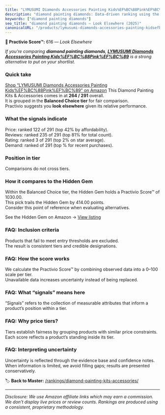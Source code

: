 ```yaml
---
title: "LYMUSUMI Diamonds Accessories Painting Kids%EF%BC%88Pink%EF%BC%89"
description: "diamond painting diamonds: Data-driven ranking using the Practivio Score™. Positioned by quality, value, demand, findability, momentum."
keywords: ["diamond painting diamonds"]
seo_title: "diamond painting diamonds — Look Elsewhere (2025)"
canonicalURL: "/products/lymusumi-diamonds-accessories-painting-kidsefbc88pinkefbc89-B0F5Q5D25R/"
---
```


**🚫 Practivio Score™:** 616 — _Look Elsewhere_


*If you're comparing **diamond painting diamonds**, **[LYMUSUMI Diamonds Accessories Painting Kids%EF%BC%88Pink%EF%BC%89](https://www.amazon.com/dp/B0F5Q5D25R?tag=practivio-20)** is a strong alternative to put on your shortlist.*
### Quick take
[Shop “LYMUSUMI Diamonds Accessories Painting Kids%EF%BC%88Pink%EF%BC%89” on Amazon](https://www.amazon.com/dp/B0F5Q5D25R?tag=practivio-20)
This Diamond Painting Kits & Accessories comes in at **264 / 291** overall.  
It is grouped in the **Balanced Choice tier** for fair comparison.  
Practivio suggests you **look elsewhere** given its relative performance.

### What the signals indicate
Price: ranked 122 of 291 (top 42% by affordability).  
Reviews: ranked 235 of 291 (top 81% for total count).  
Rating: ranked 3 of 291 (top 2% on star average).  
Demand: ranked  of 291 (top % for recent purchases).

### Position in tier
Comparisons do not cross tiers.

### How it compares to the Hidden Gem
Within the Balanced Choice tier, the Hidden Gem holds a Practivio Score™ of 1030.00.  
This pick trails the Hidden Gem by 414.00 points.  
Consider this point of reference when evaluating alternatives.  

See the Hidden Gem on Amazon → [View listing](https://www.amazon.com/dp/B07RWD3S5Q?tag=practivio-20)

### FAQ: Inclusion criteria
Products that fail to meet entry thresholds are excluded.  
The result is consistent tiers and credible designations.

### FAQ: How the score works
We calculate the Practivio Score™ by combining observed data into a 0–100 scale per tier.  
Unavailable data increases uncertainty instead of being replaced.

### FAQ: What “signals” means here
“Signals” refers to the collection of measurable attributes that inform a product’s position within a tier.

### FAQ: Why price tiers?
Tiers establish fairness by grouping products with similar price constraints.  
Each score reflects a product’s standing inside its tier.

### FAQ: Interpreting uncertainty
Uncertainty is reflected through the evidence base and confidence notes.  
When information is limited, we avoid filling gaps; results are presented conservatively.


🏷️ **Back to Master:** [/rankings/diamond-painting-kits-accessories/](/rankings/diamond-painting-kits-accessories/)

---
_Disclosure: We use Amazon affiliate links which may earn a commission. We don’t display live prices or review counts. Rankings are produced using a consistent, proprietary methodology._
